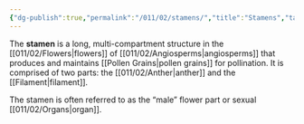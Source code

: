 ```yaml
---
{"dg-publish":true,"permalink":"/011/02/stamens/","title":"Stamens","tags":["BIOL412"],"noteIcon":"1","created":"2024-09-26T13:45:04.131-07:00","updated":"2024-10-03T23:09:27.743-07:00"}
---
```


The **stamen** is a long, multi-compartment structure in the [[011/02/Flowers\|flowers]] of [[011/02/Angiosperms\|angiosperms]] that produces and maintains [[Pollen Grains\|pollen grains]] for pollination. It is comprised of two parts: the [[011/02/Anther\|anther]] and the [[Filament\|filament]].

The stamen is often referred to as the “male” flower part or sexual [[011/02/Organs\|organ]].